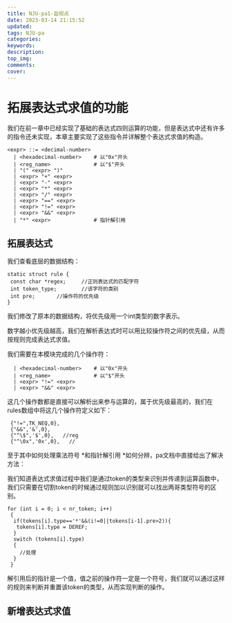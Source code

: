 ```yaml
---
title: NJU-pa1-监视点
date: 2023-03-14 21:15:52
updated:
tags: NJU-pa
categories:
keywords:
description: 
top_img:
comments:
cover:
---
```


# 拓展表达式求值的功能

我们在前一章中已经实现了基础的表达式四则运算的功能，但是表达式中还有许多的指令还未实现，本章主要实现了这些指令并详解整个表达式求值的构造。

```
<expr> ::= <decimal-number>
  | <hexadecimal-number>    # 以"0x"开头
  | <reg_name>              # 以"$"开头
  | "(" <expr> ")"
  | <expr> "+" <expr>
  | <expr> "-" <expr>
  | <expr> "*" <expr>
  | <expr> "/" <expr>
  | <expr> "==" <expr>
  | <expr> "!=" <expr>
  | <expr> "&&" <expr>
  | "*" <expr>              # 指针解引用
```

## 拓展表达式

我们查看底层的数据结构：

```
static struct rule {
 const char *regex;		//正则表达式的匹配字符
 int token_type;		//该字符的类别
 int pre;		//操作符的优先级
}
```

我们修改了原本的数据结构，将优先级用一个int类型的数字表示。

数字越小优先级越高，我们在解析表达式时可以用比较操作符之间的优先级，从而按规则完成表达式求值。

我们需要在本模块完成的几个操作符：

```
  | <hexadecimal-number>    # 以"0x"开头
  | <reg_name>              # 以"$"开头
  | <expr> "!=" <expr>
  | <expr> "&&" <expr>
```

这几个操作数都是直接可以解析出来参与运算的，属于优先级最高的，我们在rules数组中将这几个操作符定义如下：

```
 {"!=",TK_NEQ,0},
 {"&&",'&',0},
 {"^\$",'$',0},   //reg
 {"^\0x",'0x',0},   //
```

至于其中如何处理乘法符号 *和指针解引用 *如何分辨，pa文档中直接给出了解决方法：

我们知道表达式求值过程中我们是通过token的类型来识别并传递到运算函数中，我们只需要在切割token的时候通过规则加以识别就可以找出两哥类型符号的区别。

```
for (int i = 0; i < nr_token; i++)
 {
  if(tokens[i].type=='*'&&(i!=0||tokens[i-1].pre>2)){
   tokens[i].type = DEREF;
  }
  switch (tokens[i].type)
  {
  	//处理
  }
 }
```

解引用后的指针是一个值，值之前的操作符一定是一个符号，我们就可以通过这样的规则来判断并重置该token的类型，从而实现判断的操作。

## 新增表达式求值

